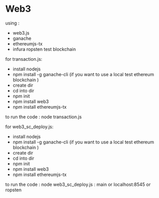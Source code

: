 # Web3

using :
  - web3.js
  - ganache
  - ethereumjs-tx
  - infura ropsten test blockchain

for transaction.js:
  - install nodejs
  - npm install -g ganache-cli (if you want to use a local test ethereum blockchain )
  - create dir
  - cd into dir
  - npm init
  - npm install web3
  - npm install ethereumjs-tx
  
  to run the code : node transaction.js
  
for web3_sc_deploy.js:
  - install nodejs
  - npm install -g ganache-cli (if you want to use a local test ethereum blockchain )
  - create dir
  - cd into dir
  - npm init
  - npm install web3
  - npm install ethereumjs-tx
  
  to run the code : node web3_sc_deploy.js <blockchain> <account address> <private key>
  <blockchain> : main or localhost:8545 or ropsten
